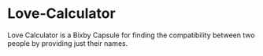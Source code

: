 # Love-Calculator
Love Calculator is a Bixby Capsule for finding the compatibility between two people by providing just their names.
